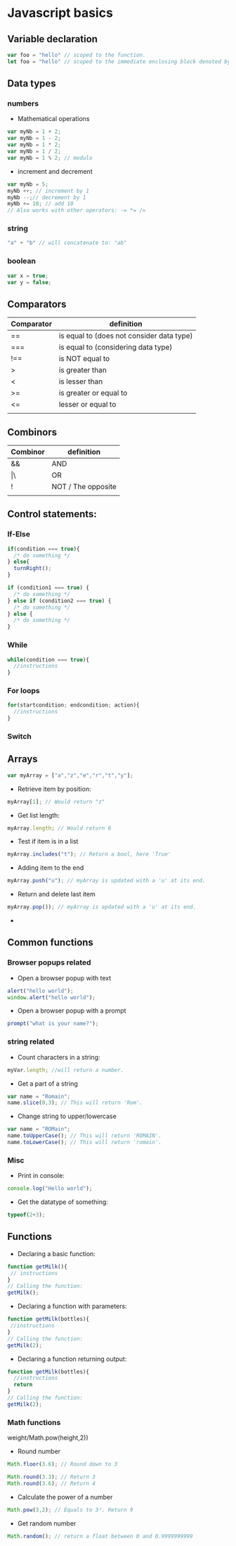 # Javascript basics

## Variable declaration
```js
var foo = "hello" // scoped to the function.
let foo = "hello" // scoped to the immediate enclosing block denoted by { }.
```

## Data types
### numbers
- Mathematical operations
```js
var myNb = 1 + 2;
var myNb = 1 - 2;
var myNb = 1 * 2;
var myNb = 1 / 2;
var myNb = 1 % 2; // modulo
```
- increment and decrement
```js
var myNb = 5;
myNb ++; // increment by 1
myNb --;// decrement by 1
myNb += 10; // add 10
// Also works with other operators: -= *= /=
```
### string
```js
"a" + "b" // will concatenate to: "ab"
```

### boolean
```js
var x = true;
var y = false;
```

## Comparators

|Comparator |definition |
|--         |--         |
|==         | is equal to (does not consider data type)|
|===        | is equal to (considering data type)|
|!==        | is NOT equal to|
|>          | is greater than|
|<          | is lesser than|
|>=         |is greater or equal to|
|<=         |lesser or equal to|
|||
## Combinors
|Combinor |definition |
|--       |--         |
|&&       | AND       |
|\|\      | OR          |
|!        | NOT / The opposite|
|||
## Control statements:
### If-Else
```js
if(condition === true){
  /* do something */
} else{
  turnRight();
}
```
```js
if (condition1 === true) {
  /* do something */
} else if (condition2 === true) {
  /* do something */
} else {
  /* do something */
}
```
### While
```js
while(condition === true){
  //instructions
}
```
### For loops
```js
for(startcondition; endcondition; action){
  //instructions
}
```
### Switch


## Arrays
```js
var myArray = ["a","z","e","r","t","y"];
```
- Retrieve item by position:
```js
myArray[1]; // Would return "z"
```
- Get list length:
```js
myArray.length; // Would return 6
```
- Test if item is in a list
```js
myArray.includes("t"); // Return a bool, here 'True'
```
- Adding item to the end
```js
myArray.push("u"); // myArray is updated with a 'u' at its end.
```
- Return and delete last item
```js
myArray.pop()); // myArray is apdated with a 'u' at its end.
```
-


## Common functions

### Browser popups related
- Open a browser popup with text
```js
alert("hello world");
window.alert("hello world");
```

- Open a browser popup with a prompt
```js
prompt("what is your name?");
```
### string related
- Count characters in a string:
```js
myVar.length; //will return a number.
```

- Get a part of a string
```js
var name = "Romain";
name.slice(0,3); // This will return 'Rom'.
```

- Change string to upper/lowercase
```js
var name = "ROMain";
name.toUpperCase(); // This will return 'ROMAIN'.
name.toLowerCase(); // This will return 'romain'.
```

### Misc
- Print in console:

```js
console.log("Hello world");
```

- Get the datatype of something:
```js
typeof(2+3);
```

 ## Functions
- Declaring a basic function:
 ```js
function getMilk(){
  // instructions
}
// Calling the function:
getMilk();
```
- Declaring a function with parameters:
 ```js
function getMilk(bottles){
  //instructions
}
// Calling the function:
getMilk(2);
```
- Declaring a function returning output:
```js
function getMilk(bottles){
  //instructions
  return
}
// Calling the function:
getMilk(2);
```

### Math functions
weight/Math.pow(height,2))
- Round number
 ```js
Math.floor(3.6); // Round down to 3

Math.round(3.3); // Return 3
Math.round(3.6); // Return 4
```
- Calculate the power of a number
 ```js
Math.pow(3,2); // Equals to 3². Return 9
```
- Get random number
 ```js
Math.random(); // return a float between 0 and 0.9999999999
```
